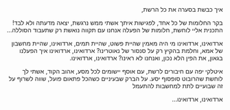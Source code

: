 <div dir="rtl">
איך כבשת בסערה את כל הרשת, 

בקר החלומות של כל אחד,
לפגישות איתך אשתי ממש נרגשת,
יצאה מדעתה ולא לבד! 
התכנית אליי לוחשת,
חלומות של הפעלה
אנחנו עם תקווה נואשת
רק שתעבוד הסוללה…

ארדואינו, ארדואינו
מי היה מאמין
שהיית פשוט, שהיית תמים, ארדואינו,
שהיית מחשבון של אמא,
וחלמת בהקיץ רק על סנסור של נאוטרינו?
ארדואינו, ארדואינו
איך הפעלנו בגאון,
את הפין הלא נכון, 
ואנחנו לא ראינו?
ארדואינו, ארדואינו.

איטלקי יפה עם חיבורים לרשת,
עם אוסף יישומים לכל מסע, 
אהוב הקוד, אשתי לך לוחשת
שהרובוט סופסוף יסע.
על הברק שבעיניים
כשהכל פתאום פועל,
שווה לשרוף על זה שבועיים
לתת למחשבות להתעמל

ארדואינו, ארדואינו...
</div>